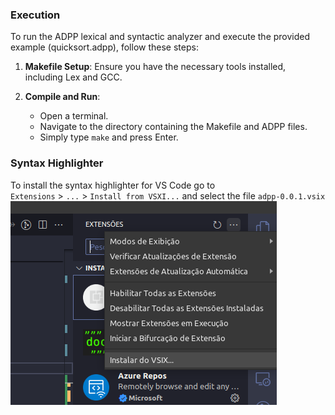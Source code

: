 ### Execution

To run the ADPP lexical and syntactic analyzer and execute the provided example (quicksort.adpp), follow these steps:

1. **Makefile Setup**: Ensure you have the necessary tools installed, including Lex and GCC.

2. **Compile and Run**:
   - Open a terminal.
   - Navigate to the directory containing the Makefile and ADPP files.
   - Simply type `make` and press Enter.


### Syntax Highlighter
To install the syntax highlighter for VS Code go to
<br> `Extensions` > `...` > `Install from VSXI...` and select the file `adpp-0.0.1.vsix`
![alt text](syntax-highlighter.png)